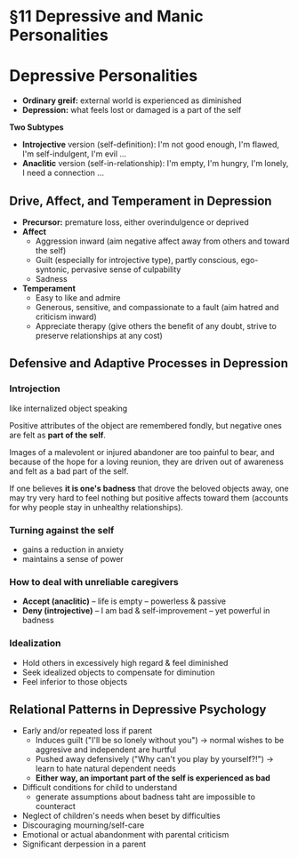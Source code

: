 # §11 Depressive and Manic Personalities

# Depressive Personalities

- **Ordinary greif:** external world is experienced as diminished
- **Depression:** what feels lost or damaged is a part of the self

**Two Subtypes**
- **Introjective** version (self-definition): I'm not good enough, I'm flawed, I'm self-indulgent, I'm evil ...
- **Anaclitic** version (self-in-relationship): I'm empty, I'm hungry, I'm lonely, I need a connection ...

## Drive, Affect, and Temperament in Depression

- **Precursor:** premature loss, either overindulgence or deprived
- **Affect**
    - Aggression inward (aim negative affect away from others and toward the self)
    - Guilt (especially for introjective type), partly conscious, ego-syntonic, pervasive sense of culpability
    - Sadness
- **Temperament**
    - Easy to like and admire
    - Generous, sensitive, and compassionate to a fault (aim hatred and criticism inward)
    - Appreciate therapy (give others the benefit of any doubt, strive to preserve relationships at any cost)


## Defensive and Adaptive Processes in Depression

### Introjection

like internalized object speaking

Positive attributes of the object are remembered fondly, but negative ones are felt as **part of the self**.

Images of a malevolent or injured abandoner are too painful to bear, and because of the hope for a loving reunion, they are driven out of awareness and felt as a bad part of the self. 

If one believes **it is one's badness** that drove the beloved objects away, one may try very hard to feel nothing but positive affects toward them (accounts for why people stay in unhealthy relationships). 

### Turning against the self

- gains a reduction in anxiety
- maintains a sense of power

### How to deal with unreliable caregivers

- **Accept (anaclitic)** – life is empty – powerless & passive
- **Deny (introjective)** – I am bad & self-improvement – yet powerful in badness

### Idealization

- Hold others in excessively high regard & feel diminished
- Seek idealized objects to compensate for diminution
- Feel inferior to those objects

## Relational Patterns in Depressive Psychology

- Early and/or repeated loss if parent
    - Induces guilt ("I'll be so lonely without you") → normal wishes to be aggresive and independent are hurtful
    - Pushed away defensively ("Why can't you play by yourself?!") → learn to hate natural dependent needs
    - **Either way, an important part of the self is experienced as bad**
- Difficult conditions for child to understand
    - generate assumptions about badness taht are impossible to counteract
- Neglect of children's needs when beset by difficulties
- Discouraging mourning/self-care
- Emotional or actual abandonment with parental criticism
- Significant derpession in a parent


    
    
    